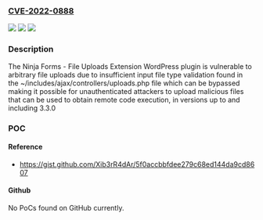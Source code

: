 ### [CVE-2022-0888](https://cve.mitre.org/cgi-bin/cvename.cgi?name=CVE-2022-0888)
![](https://img.shields.io/static/v1?label=Product&message=Ninja%20Forms%20-%20File%20Uploads&color=blue)
![](https://img.shields.io/static/v1?label=Version&message=3.3.0%3C%3D%203.3.0%20&color=brighgreen)
![](https://img.shields.io/static/v1?label=Vulnerability&message=CWE-434%20Unrestricted%20Upload%20of%20File%20with%20Dangerous%20Type&color=brighgreen)

### Description

The Ninja Forms - File Uploads Extension WordPress plugin is vulnerable to arbitrary file uploads due to insufficient input file type validation found in the ~/includes/ajax/controllers/uploads.php file which can be bypassed making it possible for unauthenticated attackers to upload malicious files that can be used to obtain remote code execution, in versions up to and including 3.3.0

### POC

#### Reference
- https://gist.github.com/Xib3rR4dAr/5f0accbbfdee279c68ed144da9cd8607

#### Github
No PoCs found on GitHub currently.

